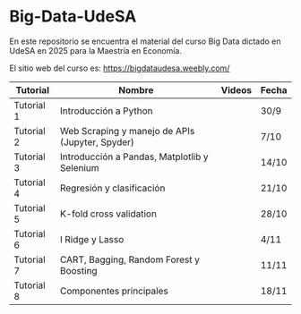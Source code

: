 # Big-Data-UdeSA
En este repositorio se encuentra el material del curso Big Data dictado en UdeSA en 2025 para la Maestría en Economía.

El sitio web del curso es: https://bigdataudesa.weebly.com/

| Tutorial | Nombre | Videos | Fecha |
|-----------|-----------|-----------|-----------|
| Tutorial 1   | Introducción a Python    |     | 30/9    |
| Tutorial 2   | Web Scraping y manejo de APIs (Jupyter, Spyder)    |     | 7/10    |
| Tutorial 3   | Introducción a Pandas, Matplotlib y Selenium    |     | 14/10    |
| Tutorial 4   | Regresión y clasificación   |     | 21/10    |
| Tutorial 5   | K-fold cross validation    |     | 28/10    |
| Tutorial 6   | I	Ridge y Lasso    |     | 4/11    |
| Tutorial 7   | CART, Bagging, Random Forest y Boosting    |     | 11/11    |
| Tutorial 8   | Componentes principales    |     | 18/11    |
